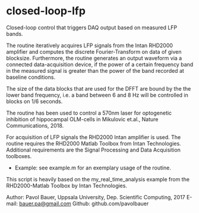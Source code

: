 # closed-loop-lfp
Closed-loop control that triggers DAQ output based on measured LFP bands.

The routine iteratively acquires LFP signals from the Intan RHD2000
amplifier and computes the discrete Fourier-Transform on data of given
blocksize. Furthermore, the routine generates an output waveform via a
connected data-acquisition device, if the power of a certain frequency
band in the measured signal is greater than the power of the band
recorded at baseline conditions.

The size of the data blocks that are used for the DFFT are bound by the
the lower band frequency, i.e. a band between 6 and 8 Hz will be
controlled in blocks on 1/6 seconds.

The routine has been used to control a 570nm laser for optogenetic inhibition 
of hippocampal OLM-cells in Mikulovic et.al., Nature Communications, 2018.

For acquisition of LFP signals the RHD2000 Intan amplifier is used. 
The routine requires the RHD2000 Matlab Toolbox from Intan Technologies.
Additional requirements are the Signal Processing and Data Acquisition toolboxes.

* Example: see example.m for an exemplary usage of the routine.

This script is heavily based on the my_real_time_analysis example from the 
RHD2000-Matlab Toolbox by Intan Technologies.

Author: Pavol Bauer, Uppsala University, Dep. Scientific Computing, 2017
E-mail: bauer.pa@gmail.com
Github: github.com/pavolbauer